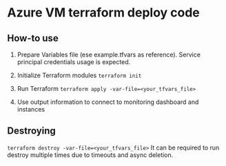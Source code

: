 # Azure VM terraform deploy code

## How-to use

1. Prepare Variables file (ese example.tfvars as reference).
   Service principal credentials usage is expected.

2. Initialize Terraform modules
   `terraform init`

3. Run Terraform
   `terraform apply -var-file=<your_tfvars_file>`

4. Use output information to connect to monitoring dashboard and instances

## Destroying

`terraform destroy -var-file=<your_tfvars_file>`
It can be required to run destroy multiple times due to timeouts and async deletion.
